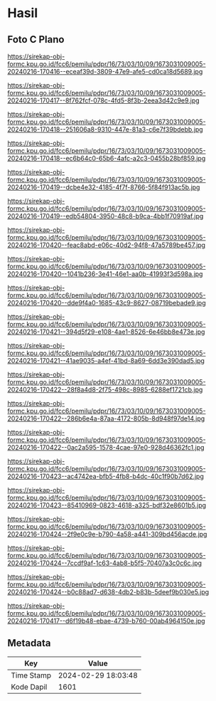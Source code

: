 # Hasil

## Foto C Plano

https://sirekap-obj-formc.kpu.go.id/fcc6/pemilu/pdpr/16/73/03/10/09/1673031009005-20240216-170416--eceaf39d-3809-47e9-afe5-cd0ca18d5689.jpg

https://sirekap-obj-formc.kpu.go.id/fcc6/pemilu/pdpr/16/73/03/10/09/1673031009005-20240216-170417--8f762fcf-078c-4fd5-8f3b-2eea3d42c9e9.jpg

https://sirekap-obj-formc.kpu.go.id/fcc6/pemilu/pdpr/16/73/03/10/09/1673031009005-20240216-170418--251606a8-9310-447e-81a3-c6e7f39bdebb.jpg

https://sirekap-obj-formc.kpu.go.id/fcc6/pemilu/pdpr/16/73/03/10/09/1673031009005-20240216-170418--ec6b64c0-65b6-4afc-a2c3-0455b28bf859.jpg

https://sirekap-obj-formc.kpu.go.id/fcc6/pemilu/pdpr/16/73/03/10/09/1673031009005-20240216-170419--dcbe4e32-4185-4f7f-8766-5f84f913ac5b.jpg

https://sirekap-obj-formc.kpu.go.id/fcc6/pemilu/pdpr/16/73/03/10/09/1673031009005-20240216-170419--edb54804-3950-48c8-b9ca-4bb1f70919af.jpg

https://sirekap-obj-formc.kpu.go.id/fcc6/pemilu/pdpr/16/73/03/10/09/1673031009005-20240216-170420--feac8abd-e06c-40d2-94f8-47a5789be457.jpg

https://sirekap-obj-formc.kpu.go.id/fcc6/pemilu/pdpr/16/73/03/10/09/1673031009005-20240216-170420--1041b236-3e41-46e1-aa0b-41993f3d598a.jpg

https://sirekap-obj-formc.kpu.go.id/fcc6/pemilu/pdpr/16/73/03/10/09/1673031009005-20240216-170420--dde9f4a0-1685-43c9-8627-08719bebade9.jpg

https://sirekap-obj-formc.kpu.go.id/fcc6/pemilu/pdpr/16/73/03/10/09/1673031009005-20240216-170421--394d5f29-e108-4ae1-8526-6e46bb8e473e.jpg

https://sirekap-obj-formc.kpu.go.id/fcc6/pemilu/pdpr/16/73/03/10/09/1673031009005-20240216-170421--41ae9035-a4ef-41bd-8a69-6dd3e390dad5.jpg

https://sirekap-obj-formc.kpu.go.id/fcc6/pemilu/pdpr/16/73/03/10/09/1673031009005-20240216-170422--28f8a4d8-2f75-498c-8985-6288ef1721cb.jpg

https://sirekap-obj-formc.kpu.go.id/fcc6/pemilu/pdpr/16/73/03/10/09/1673031009005-20240216-170422--286b6e4a-87aa-4172-805b-8d948f97de14.jpg

https://sirekap-obj-formc.kpu.go.id/fcc6/pemilu/pdpr/16/73/03/10/09/1673031009005-20240216-170422--0ac2a595-1578-4cae-97e0-928d46362fc1.jpg

https://sirekap-obj-formc.kpu.go.id/fcc6/pemilu/pdpr/16/73/03/10/09/1673031009005-20240216-170423--ac4742ea-bfb5-4fb8-b4dc-40c1f90b7d62.jpg

https://sirekap-obj-formc.kpu.go.id/fcc6/pemilu/pdpr/16/73/03/10/09/1673031009005-20240216-170423--85410969-0823-4618-a325-bdf32e8601b5.jpg

https://sirekap-obj-formc.kpu.go.id/fcc6/pemilu/pdpr/16/73/03/10/09/1673031009005-20240216-170424--2f9e0c9e-b790-4a58-a441-309bd456acde.jpg

https://sirekap-obj-formc.kpu.go.id/fcc6/pemilu/pdpr/16/73/03/10/09/1673031009005-20240216-170424--7ccdf9af-1c63-4ab8-b5f5-70407a3c0c6c.jpg

https://sirekap-obj-formc.kpu.go.id/fcc6/pemilu/pdpr/16/73/03/10/09/1673031009005-20240216-170424--b0c88ad7-d638-4db2-b83b-5deef9b030e5.jpg

https://sirekap-obj-formc.kpu.go.id/fcc6/pemilu/pdpr/16/73/03/10/09/1673031009005-20240216-170417--d6f19b48-ebae-4739-b760-00ab4964150e.jpg


## Metadata

| Key        | Value               |
| ---------- | ------------------- |
| Time Stamp | 2024-02-29 18:03:48 |
| Kode Dapil | 1601                |



